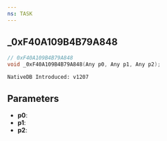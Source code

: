 ```yaml
---
ns: TASK
---
```

## _0xF40A109B4B79A848

```c
// 0xF40A109B4B79A848
void _0xF40A109B4B79A848(Any p0, Any p1, Any p2);
```

```
NativeDB Introduced: v1207
```

## Parameters
* **p0**:
* **p1**:
* **p2**:
